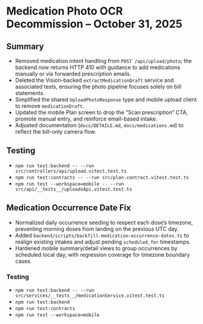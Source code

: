# Medication Photo OCR Decommission – October 31, 2025

## Summary
- Removed medication intent handling from `POST /api/upload/photo`; the backend now returns HTTP 410 with guidance to add medications manually or via forwarded prescription emails.
- Deleted the Vision-backed `extractMedicationDraft` service and associated tests, ensuring the photo pipeline focuses solely on bill statements.
- Simplified the shared `UploadPhotoResponse` type and mobile upload client to remove `medicationDraft`.
- Updated the mobile Plan screen to drop the “Scan prescription” CTA, promote manual entry, and reinforce email-based intake.
- Adjusted documentation (`docs/DETAILS.md`, `docs/medications.md`) to reflect the bill-only camera flow.

## Testing
- `npm run test:backend -- --run src/controllers/api/upload.vitest.test.ts`
- `npm run test:contracts -- --run src/plan.contract.vitest.test.ts`
- `npm run test --workspace=mobile -- --run src/api/__tests__/uploadsApi.vitest.test.ts`

## Medication Occurrence Date Fix

- Normalized daily occurrence seeding to respect each dose’s timezone, preventing morning doses from landing on the previous UTC day.
- Added `backend/scripts/backfill-medication-occurrence-dates.ts` to realign existing intakes and adjust pending `scheduled_for` timestamps.
- Hardened mobile summary/detail views to group occurrences by scheduled local day, with regression coverage for timezone boundary cases.

### Testing
- `npm run test:backend -- --run src/services/__tests__/medicationService.vitest.test.ts`
- `npm run test:backend`
- `npm run test:contracts`
- `npm run test --workspace=mobile`
